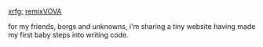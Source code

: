 [xrfg:](https://www.instagram.com/xeroxfagg/) [remixVOVA](https://xrfg.github.io/remixVOVA/index.html)

for my friends, borgs and unknowns, i'm sharing a tiny website having made my first baby steps into writing code.
